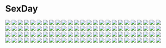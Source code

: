 # SexDay
![](https://konachan.com/image/8441abcaf0335c839fa2f572e7c30013/Konachan.com%20-%20153214%20blue_eyes%20blue_hair%20bow%20breasts%20cirno%20cleavage%20collar%20dress%20fairy%20necklace%20sideboob%20sketch%20sword%20thighhighs%20touhou%20weapon%20wings%20wink%20yurume_atsushi.jpg)
![](https://konachan.com/jpeg/aa997de16dccc9762c658717def09f20/Konachan.com%20-%2046083%20houmei%20shining_wind%20swimsuit%20taka_tony.jpg)
![](https://konachan.com/jpeg/fab3ef5636da9b50c87eb7fde7914d6c/Konachan.com%20-%20120795%202girls%20beatrice%20blonde_hair%20blue_hair%20doll%20frederica_bernkastel%20hat%20lambdadelta%20long_hair%20short_hair%20umineko_no_naku_koro_ni%20ushiromiya_battler.jpg)
![](https://konachan.com/image/b3155aea4964ae93b2accd22539b6b00/Konachan.com%20-%20113068%20bodysuit%20nako_%28nonrain%29%20neon_genesis_evangelion%20skintight%20soryu_asuka_langley.jpg)
![](https://konachan.com/image/6fbae0c1d7498d59bb8de8b41d1ec523/Konachan.com%20-%20259825%20bed%20blush%20bow%20breasts%20christmas%20fukuyama_naoto%20idolmaster%20jougasaki_mika%20long_hair%20nipples%20nude%20orange_eyes%20pink_hair%20ponytail%20scarf.jpg)
![](https://konachan.com/jpeg/a94bbdbe180861287f998a97d8431148/Konachan.com%20-%20129297%20breasts%20cleavage%20hatsune_miku%20long_hair%20miku_append%20settyaro%20twintails%20vocaloid.jpg)
![](https://konachan.com/jpeg/a4707150e116b20c39ea85c8ab963abf/Konachan.com%20-%20210578%20ass%20blush%20breasts%20censored%20escu%3Ade%20fellatio%20fingering%20game_cg%20group%20harem%20mikeou%20nipples%20no_bra%20open_shirt%20penis%20pussy%20pussy_juice%20thighhighs.jpg)
![](https://konachan.com/jpeg/f01aa0410b9b68abb7db0bbab9aa1763/Konachan.com%20-%20291112%20ass%20breasts%20cleavage%20gray_eyes%20gray_hair%20kneehighs%20long_hair%20navel%20no_bra%20open_shirt%20original%20panties%20reinama%20underwear.jpg)
![](https://konachan.com/image/c06a0d5b26bac69211fd586535ead770/Konachan.com%20-%20193992%20anthropomorphism%20bath%20black_hair%20blush%20breast_hold%20drink%20food%20fruit%20kamomen%20long_hair%20nude%20orange_%28fruit%29%20sake%20twintails%20water%20wet%20yellow_eyes.jpg)
![](https://konachan.com/jpeg/ddc4270b505040bb85974e7d2de01e76/Konachan.com%20-%20164789%20blush%20breasts%20calendar_girl%20cleavage%20dress%20nanao_naru%20no_bra%20scan%20sky%20summer_dress%20twintails%20umi_yukino.jpg)
![](https://konachan.com/jpeg/0cbdb32137ae93389a208ec4fe0e1fab/Konachan.com%20-%20107897%20animal_ears%20catgirl%20girls_avenue%20long_hair%20school_uniform%20tagme%20thighhighs.jpg)
![](https://konachan.com/jpeg/a9d7399e666e2f070cae3d2a65657437/Konachan.com%20-%20235064%20alesha_hammond%20ass%20blush%20bow%20bra%20breasts%20brown_eyes%20game_cg%20panties%20pink_hair%20short_hair%20underwear%20undressing%20yuitsuki_karin.jpg)
![](https://konachan.com/jpeg/f85241b5eb58f2f43f9c3d1e82a1a1ec/Konachan.com%20-%2087267%20black_hair%20brown_eyes%20chibi%20guitar%20hiyohiyo%20instrument%20k-on%21%20long_hair%20nakano_azusa%20school_uniform%20twintails%20white.jpg)
![](https://konachan.com/jpeg/19d31acc869a8354a05cbfed9b5e08ed/Konachan.com%20-%20169200%20blonde_hair%20bow%20chain%20dress%20hat%20headphones%20horns%20ibuki_suika%20kazetto%20long_hair%20touhou%20yellow_eyes.jpg)
![](https://konachan.com/image/fc8436b3d7295e2531415aa91cd03d4b/Konachan.com%20-%20180386%20choker%20cross%20doll%20dress%20eyepatch%20flowers%20goth-loli%20green_eyes%20headdress%20kirakishou%20kneehighs%20long_hair%20pink_hair%20rose%20suigintou%20white_hair%20wings.jpg)
![](https://konachan.com/image/5c7dc23e531631c8f8e49001f0120ec2/Konachan.com%20-%20294469%20blush%20breasts%20demon%20elbow_gloves%20gloves%20long_hair%20navel%20nipples%20original%20pink_hair%20purple_eyes%20succubus%20tattoo%20tears%20thighhighs%20twintails%20y_umiharu.jpg)
![](https://konachan.com/jpeg/47771d72397b867edf361465a07bbd17/Konachan.com%20-%20163440%20berrys%20game_cg%20izuno_youko%20sphere.jpg)
![](https://konachan.com/jpeg/8bff45e337201b261017a977a13bbba8/Konachan.com%20-%20285686%20black_hair%20cape%20dress%20elbow_gloves%20gloves%20hoodie%20leaves%20long_hair%20moon%20original%20pixiv_fantasia%20red_eyes%20sankyou%20sword%20weapon.jpg)
![](https://konachan.com/image/d73ce08b086859310e76057a6e3502b7/Konachan.com%20-%2087261%20animal_ears%20asobi_ni_iku_yo%21%20bell%20bodysuit%20breasts%20catgirl%20decarabi%20eris_%28asobi_ni_iku_yo%21%29%20glasses%20long_hair%20red_eyes%20ribbons%20sex%20tail%20thighhighs.jpg)
![](https://konachan.com/image/0de667634819cdab1c02fe8e44811e72/Konachan.com%20-%208132%20blue_eyes%20boots%20breasts%20brown_hair%20cleavage%20hat%20long_hair%20minase_lin%20sky.jpg)
![](https://konachan.com/image/70647b66310a73c62a5d5d831d06a08b/Konachan.com%20-%20275769%20ass%20bow%20bra%20breasts%20cameltoe%20cleavage%20glasses%20gray_hair%20headdress%20long_hair%20navel%20original%20panties%20sideboob%20stockings%20thighhighs%20underwear%20white.jpg)
![](https://konachan.com/jpeg/1ba8b5638fea07719cb98afb9887f0f2/Konachan.com%20-%20285255%20alice_soft%20bed%20blonde_hair%20breasts%20cum%20evenicle%20game_cg%20long_hair%20nipples%20nude%20pointed_ears%20purple_eyes%20riche_eden%20uncensored%20yaegashi_nan.jpg)
![](https://konachan.com/jpeg/b6cfd337590b3205c5b1bc86c7c72e8a/Konachan.com%20-%20275563%20all_male%20animal_ears%20apt%20ass%20barefoot%20bike_shorts%20blonde_hair%20brown_eyes%20granblue_fantasy%20gray%20male%20short_hair%20shorts%20signed%20tail%20tears%20trap.jpg)
![](https://konachan.com/image/bb22a819d26cabcc2ad040b9cea7e1b0/Konachan.com%20-%2068708%20black_hair%20blue_eyes%20fate_%28series%29%20fate_stay_night%20ribbons%20scan%20school_swimsuit%20swimsuit%20tohsaka_rin%20wink.jpg)
![](https://konachan.com/image/a3e7e1e744e734392078996eb88c9e22/Konachan.com%20-%2081404%20umineko_no_naku_koro_ni%20ushiromiya_ange.jpg)
![](https://konachan.com/jpeg/556ebfd0b5b2438b1b536469801bbaca/Konachan.com%20-%20207428%20anthropomorphism%20bow_%28weapon%29%20ginger_%28syoga%29%20headband%20japanese_clothes%20kantai_collection%20long_hair%20miko%20shoukaku_%28kancolle%29%20weapon%20white_hair.jpg)
![](https://konachan.com/image/252656f2233149a6a16feac862fac2af/Konachan.com%20-%2021153%20all_male%20cowboy_bebop%20male%20spike_spiegel.jpg)
![](https://konachan.com/image/7aa86f6bee161d16a23d1973f5a0c598/Konachan.com%20-%20248770%20aqua_eyes%20aqua_hair%20enka_%28aknne%29%20hatsune_miku%20long_hair%20skirt%20thighhighs%20tie%20twintails%20vocaloid%20zettai_ryouiki.jpg)
![](https://konachan.com/jpeg/bf69f153893736d00b8e9cdac2dd6439/Konachan.com%20-%20132737%20blonde_hair%20blush%20bra%20breasts%20censored%20close%20dracu-riot%21%20game_cg%20kobuichi%20nicola_cepheus%20nipples%20paizuri%20penis%20see_through%20underwear%20wet%20yuzusoft.jpg)
![](https://konachan.com/image/b531ff9d2eb71c5c148b33570be7d0c1/Konachan.com%20-%2082776%20aqua_eyes%20blush%20breasts%20cleavage%20dress%20koihime_musou%20long_hair%20maid%20mayuzaki_yuu%20pink%20pink_hair%20ryuubi%20thighhighs.jpg)
![](https://konachan.com/image/018fb29f48bba772fdd902ef4d948d15/Konachan.com%20-%2050697%20itou_noiji%20nanatsuiro_drops%20prima_aspalas%20yaeno_nadeshiko%20yuuki_nona.jpg)
![](https://konachan.com/jpeg/3660b6167f4ac00a7644e1056142f88e/Konachan.com%20-%20285070%20blue_hair%20blush%20bow%20breasts%20cameltoe%20couch%20cum%20dress%20headband%20long_hair%20nipples%20open_shirt%20original%20panties%20purple_eyes%20thighhighs%20underwear%20wristwear.jpg)
![](https://konachan.com/jpeg/93e5649c196cd50fc9d8117bd3d78be8/Konachan.com%20-%20212365%20aircraft%20animal%20bird%20clouds%20green_hair%20hatsune_miku%20hewsack%20long_hair%20skirt%20sky%20thighhighs%20twintails%20vocaloid%20watermark.jpg)
![](https://konachan.com/jpeg/257183b949f2abdd70c0fc98e578953f/Konachan.com%20-%20268504%202girls%20bra%20kikurage%20open_shirt%20panties%20scan%20school_uniform%20striped_panties%20underwear%20undressing.jpg)
![](https://konachan.com/image/7766fb445f45f90416403a9f7b3acb58/Konachan.com%20-%20271325%202girls%20bed%20braids%20breasts%20brown_hair%20choker%20dark_skin%20green_eyes%20hug%20long_hair%20nude%20original%20short_hair%20signed%20star-kiss%20tears%20wristwear%20yuri.jpg)
![](https://konachan.com/image/c040c37ea27b2c9a32a2489994e446a8/Konachan.com%20-%2029680%20sister_princess.jpg)
![](https://konachan.com/image/e49a124e6ff3005a826af230270adea6/Konachan.com%20-%20216310%20breasts%20brown_eyes%20brown_hair%20cleavage%20erect_nipples%20fatal_fury%20long_hair%20nopan%20ponytail%20shiranui_mai%20spread_legs%20takk0312.jpg)
![](https://konachan.com/jpeg/579310fb7915f118d5ce70c2ae7e1f9c/Konachan.com%20-%20211446%20bloomers%20card_captor_sakura%20kinomoto_sakura%20yuzhi.jpg)
![](https://konachan.com/image/42f820a55002cc9fc924f6e96d05453f/Konachan.com%20-%20112483%20applique%20blue_hair%20blush%20fake_azure_arcology%20game_cg%20garter_belt%20glasses%20isana_haruko%20maid%20panties%20short_hair%20skirt%20skirt_lift%20stockings%20underwear.jpg)
![](https://konachan.com/image/2f77a214ffbd3ffeacbba5ab30fc4c00/Konachan.com%20-%2057283%20iwaki_rizel%20rizelmine.jpg)
![](https://konachan.com/jpeg/9156e65bb7df2d3aa003ea40d05e1ab1/Konachan.com%20-%20286325%20all_male%20animal%20bear%20book%20boots%20cat%20choker%20fang%20gray_hair%20halo%20hat%20kneehighs%20male%20mia0309%20necklace%20original%20red_eyes%20shirt%20shorts%20socks%20waifu2x%20wings.jpg)
![](https://konachan.com/jpeg/937198954a2ac319978de8af7854bf62/Konachan.com%20-%20297352%20anthropomorphism%20blush%20book%20breasts%20brown_hair%20cleavage%20garter_belt%20kaiba_seto%20kantai_collection%20long_hair%20narushima_kanna%20purple_eyes%20shirt%20yu-gi-oh.jpg)
![](https://konachan.com/jpeg/fae5a108fbdd6c77190a3cfb500575a6/Konachan.com%20-%2085575%20animal_ears%20bike_shorts%20blonde_hair%20fang%20inubashiri_momiji%20loli%20red_eyes%20rumia%20school_swimsuit%20shorts%20swimsuit%20tail%20touhou%20white_hair%20wolfgirl.jpg)
![](https://konachan.com/image/6843489c483a594bc1684e95cd250f88/Konachan.com%20-%2034787%20blue_hair%20blush%20carnelian%20dress%20flowers%20long_hair.jpg)
![](https://konachan.com/jpeg/b47806b4ff45bb302daae59ebc592766/Konachan.com%20-%20260090%20armor%20blonde_hair%20fate_grand_order%20fate_%28series%29%20fire%20headdress%20jeanne_d%27arc_%28fate%29%20long_hair%20purple_eyes%20ribbons%20tagme_%28artist%29.jpg)
![](https://konachan.com/jpeg/13468f8155626fb19e476f72c5091101/Konachan.com%20-%20242814%20bra%20braids%20breasts%20brown_eyes%20brown_hair%20gun%20long_hair%20original%20school_uniform%20see_through%20underwear%20weapon%20wet%20windfeathers.jpg)
![](https://konachan.com/jpeg/569130c70149a5e74ec53e94f05ec20b/Konachan.com%20-%2016870%202000%20anthropomorphism%20glasses%20nipples%20os-tan%20panties%20underwear%20windows.jpg)
![](https://konachan.com/image/6ae661b6dfcdfdcacf6c094ebdb50a67/Konachan.com%20-%2016546%20makai_kingdom%20phantom_kingdom%20pointed_ears%20pram.jpg)
![](https://konachan.com/image/0e7847f672127173db65d1c1404d20f1/Konachan.com%20-%20105771%20tagme.jpg)
![](https://konachan.com/image/efac17973998932de779f1a50c057d0a/Konachan.com%20-%2027827%20ass%20black_hair%20blonde_hair%20breasts%20cleavage%20fate_stay_night%20fate_%28series%29%20illyasviel_von_einzbern%20long_hair%20matou_sakura%20saber%20thighhighs.jpg)
![](https://konachan.com/image/a79925358fd240c88eb1fc49d9c5a6dc/Konachan.com%20-%2014243%20athran_zala%20gundam_seed%20kira_yamato%20mobile_suit_gundam.jpg)
![](https://konachan.com/image/753bf44deaa4438b34f8e63760732ff8/Konachan.com%20-%20243451%20blue%20dark%20mclelun%20night%20nobody%20original%20scenic%20sky%20watermark.jpg)
![](https://konachan.com/image/608b5d94711f9e4b2fa1a9f8c3aaae14/Konachan.com%20-%2082475%20all_male%20jpeg_artifacts%20katekyou_hitman_reborn%20male%20sawada_tsunayoshi.jpg)
![](https://konachan.com/image/95a767509046cf5843ee959d7194e695/Konachan.com%20-%2077000%20ass%20black_hair%20book%20fan%20gayprince%20hat%20panties%20red_eyes%20shameimaru_aya%20short_hair%20skirt%20sky%20touhou%20underwear%20wings.jpg)
![](https://konachan.com/image/c32da31a5d536fd5f001d50f8b772d78/Konachan.com%20-%20149079%20ayanami_rei%20bodysuit%20eyepatch%20jpeg_artifacts%20neon_genesis_evangelion%20saberiii%20skintight%20soryu_asuka_langley.jpg)
![](https://konachan.com/image/62f24f7d5222f9dc0bc7bcf03ae29ed5/Konachan.com%20-%20124454%20bicolored_eyes%20dress%20green_eyes%20group%20hat%20hina_ichigo%20kanaria%20kirakishou%20mtyy%20red_eyes%20rozen_maiden%20shinku%20souseiseki%20suigintou%20suiseiseki.jpg)
![](https://konachan.com/jpeg/7db47095d6f404f52d8a030d2ea9bd26/Konachan.com%20-%20273033%202girls%20animal_ears%20aqua_eyes%20black_hair%20butterfly%20food%20kazenokaze%20long_hair%20original%20pink_hair%20pocky%20red_eyes%20school_uniform.jpg)
![](https://konachan.com/image/a4f95c82bf86e6d251b1272395cafcb7/Konachan.com%20-%2095817%20breasts%20cleavage%20crossover%20hat%20kyuubee%20mask%20nichi_keito%20nyami%20okamoto_midori%20shinada_benio%20star_driver%20thighhighs%20twintails%20underboob%20yellow.jpg)
![](https://konachan.com/image/afe3b21057673c8733bf7cb44345895e/Konachan.com%20-%2098817%20barefoot%20black_hair%20blue_eyes%20blue_hair%20long_hair%20pajamas%20pink_eyes%20pink_hair%20red_eyes%20red_hair%20short_hair%20tomoe_mami%20twintails%20yellow_eyes.jpg)
![](https://konachan.com/jpeg/60809b6f287854e23c18c6e04768ba56/Konachan.com%20-%20253624%20annin_doufu%20ass%20black_hair%20building%20city%20clouds%20elbow_gloves%20gloves%20hayami_kanade%20idolmaster%20short_hair%20sky%20sunset%20yellow_eyes.jpg)
![](https://konachan.com/image/42b7cfe20e3f2339f00c2faab4fe7412/Konachan.com%20-%20276049%20barefoot%20blonde_hair%20blush%20breasts%20fate_grand_order%20fate_%28series%29%20flowers%20green_eyes%20jin_young-in%20panties%20petals%20rose%20short_hair%20underwear.jpg)
![](https://konachan.com/image/bd876f9d2cd901c493ed5fff0f95e6fd/Konachan.com%20-%2059021%20kirisame_marisa%20touhou%20witch.jpg)
![](https://konachan.com/image/a4ea9c45144522bf0b2a0df464990fb4/Konachan.com%20-%20151417%20jpeg_artifacts%20ozawa_akifumi%20ryuusei_kiseki%20stars%20twink%20twintails%20unisonshift.jpg)
![](https://konachan.com/image/c9e1211da2b30278a44871e2009bc9af/Konachan.com%20-%20103594%20animal_ears%20fujimiya_sakuya%20group%20hat%20jpeg_artifacts%20lovekami%20motoi_ayumu%20pulltop%20sakisa_itsuki%20school_uniform%20toyokusa_inari%20tsukuyomi_usagi.jpg)
![](https://konachan.com/image/d803635a6223faf527200aac0d7f9b7e/Konachan.com%20-%20262083%20breasts%20brown_hair%20eromanga-sensei%20jinno_megumi%20long_hair%20naruse_mai%20nipples%20nude%20ponytail%20yellow_eyes.jpg)
![](https://konachan.com/jpeg/6447963d89a86428d4ab95ea59abd541/Konachan.com%20-%20195657%20bed%20blonde_hair%20blush%20bondage%20bow%20bra%20breasts%20censored%20dildo%20game_cg%20long_hair%20navel%20nipples%20open_shirt%20panties%20pussy%20ribbons%20shackles%20underwear.jpg)
![](https://konachan.com/jpeg/30f35fa66bd1f36560966d0b40918a6d/Konachan.com%20-%20241856%20filia_%28skullgirls%29%20fingering%20masturbation%20ryuji_%28red-truth%29%20samson_%28skullgirls%29%20skullgirls.jpg)
![](https://konachan.com/image/51a75c34170aed50229ce4f9e07b9444/Konachan.com%20-%2088560%20megurine_luka%20vocaloid.jpg)
![](https://konachan.com/image/277b343b15e94fb63a0ae5f3a7d5211c/Konachan.com%20-%20281124%202girls%20brown_hair%20e90vwggy%20hayasaka_ai%20kaguya-sama_wa_kokurasetai_%7Etensai-tachi_no_renai_zunousen%7E%20long_hair%20shinomiya_kaguya.jpg)
![](https://konachan.com/jpeg/7e1977cc299e1fab9f1b76de3632a522/Konachan.com%20-%20128864%20houraisan_kaguya%20ipod%20parody%20silhouette%20touhou.jpg)
![](https://konachan.com/image/b281116ca92e4156d56a9bec86a12153/Konachan.com%20-%20132459%20angel_wish%20censored%20chitose_mizuki%20favorite%20game_cg%20green_eyes%20long_hair%20panties%20penis%20red_hair%20school_uniform%20underwear.jpg)
![](https://konachan.com/image/045f2a30ef956463f81bc4afdc53b82b/Konachan.com%20-%20102994%20blanc%20calendar%20hyperdimension_neptunia%20neptune%20noire%20tsunako%20vert.jpg)
![](https://konachan.com/image/ad5884031f8cf495261dfb21b872dfa6/Konachan.com%20-%2022754%20iwakura_lain%20serial_experiments_lain.jpg)
![](https://konachan.com/image/3835f7968c5afccb6a8ebadc2297242a/Konachan.com%20-%20102864%20blonde_hair%20blue_eyes%20long_hair%20nana_mikoto%20original%20panties%20thighhighs%20underwear%20white.jpg)
![](https://konachan.com/image/1f898f2db5373466f451b9bf0e5ef3cd/Konachan.com%20-%20200793%20blonde_hair%20bow%20doll%20headband%20hk_%28zxd0554%29%20mage%20paper%20ribbons%20shanghai_doll%20short_hair%20spear%20thighhighs%20touhou%20weapon%20yellow_eyes%20zettai_ryouiki.jpg)
![](https://konachan.com/image/5013a060673a39a46d719f191dc76672/Konachan.com%20-%20177944%20blonde_hair%20blue_eyes%20dress%20elsa_%28frozen%29%20frozen_%28disney%29%20long_hair%20seeker.jpg)
![](https://konachan.com/image/a479177f5002bcd22bac4de1e56890b0/Konachan.com%20-%20231189%20animal%20bed%20bird%20book%20cat%20gray_hair%20long_hair%20lost_elle%20magic%20music%20original%20see_through%20signed.jpg)
![](https://konachan.com/image/36cdbf659537c6027ffda35890bd43d9/Konachan.com%20-%20174549%20alice_margatroid%20apron%20asc_%28sfhiro%29%20blonde_hair%20blue_eyes%20book%20bow%20doll%20dress%20headband%20long_hair%20mage%20magic%20shanghai_doll%20short_hair%20touhou.jpg)
![](https://konachan.com/image/6dac4977766849249dddcc7fb8aae8ac/Konachan.com%20-%2020434%20gravion.jpg)
![](https://konachan.com/image/c486c7168e8887b51378da72ce0d587c/Konachan.com%20-%2095703%20kagamine_len%20kagamine_rin%20len_append%20male%20rin_append%20vocaloid.jpg)
![](https://konachan.com/jpeg/d6b16bcc7e53d8606809a8450dadcc9c/Konachan.com%20-%20212960%20all_male%20blue_hair%20cape%20crown%20food%20fruit%20ice_cream%20male%20moo%20red_eyes%20strawberry%20tagme_%28character%29.jpg)
![](https://konachan.com/jpeg/e8ab692f927711e791946f77c3b54610/Konachan.com%20-%20257427%20ass%20blue_eyes%20blush%20bra%20breasts%20cube%20dress%20kantoku%20long_hair%20nipples%20open_shirt%20panties%20panty_pull%20pussy%20scan%20thighhighs%20uncensored%20underwear.jpg)
![](https://konachan.com/image/0253b0c6c9009f70f7dfc3aafa86ab56/Konachan.com%20-%20165397%20ass%20fate_kaleid_liner_prisma_illya%20fate_%28series%29%20fate_stay_night%20hourai_no_hangentsuki%20leysritt%20panties%20red_eyes%20underwear.jpg)
![](https://konachan.com/image/8a313d480af3da723e7a3bf9e61c94ff/Konachan.com%20-%20245633%20aqua_eyes%20archer%20armor%20blue_hair%20bow%20braids%20chain%20dark_skin%20dress%20gloves%20group%20gun%20male%20red_eyes%20rrinrinri%20saber%20spear%20sword%20tattoo%20weapon%20white_hair.jpg)
![](https://konachan.com/image/c5c43859aaa04c6561a3ed791e1c80f1/Konachan.com%20-%2048673%20michii_yuuki%20mima%20third-party_edit%20touhou.jpg)
![](https://konachan.com/jpeg/57ff5bfc2c9422efe07cdc61e6857aa1/Konachan.com%20-%20245048%20cherry_blossoms%20clouds%20flowers%20green_eyes%20green_hair%20horns%20komano_aunn%20long_hair%20ryosios%20sky%20torii%20touhou.jpg)
![](https://konachan.com/image/da5ba85d0f183ef0f4017379baa65356/Konachan.com%20-%20255909%20animal%20cat%20jiji_%28character%29%20kiki%20loli%20majo_no_takkyuubin%20mianbaoshi_mengxiang%20sky%20upskirt%20witch.jpg)
![](https://konachan.com/image/f5ebe5b0fb0b56a0852bd315eea6949d/Konachan.com%20-%209832%20animal_ears%20catgirl%20tail.jpg)
![](https://konachan.com/jpeg/81b943283dafd92b7a06816f4740e477/Konachan.com%20-%20220907%20blood%20breasts%20brown_hair%20close%20cropped%20green_eyes%20gun%20ikeda_yasuhiro%20no_bra%20original%20school_uniform%20tears%20tie%20weapon.jpg)
![](https://konachan.com/image/b65c0375176f4e3e0cee1c35982c014e/Konachan.com%20-%2064289%20boots%20gun%20inawata%20ribbons%20twintails%20weapon%20white_hair.jpg)
![](https://konachan.com/jpeg/8cfc56502e41b153a5d689c85efd565d/Konachan.com%20-%20241500%20animal%20annin_doufu%20book%20brown_eyes%20brown_hair%20drink%20food%20fruit%20headband%20idolmaster%20koga_koharu%20kotatsu%20loli%20orange_%28fruit%29%20short_hair.jpg)
![](https://konachan.com/image/3c414793de2f0b02924efc27b46e7fe1/Konachan.com%20-%20217421%20akahoshi_corona%20akahoshi_luna%20lamunation%21%20male%20muku.jpg)
![](https://konachan.com/jpeg/9adbf5f95fc673cb55a91eb149141385/Konachan.com%20-%20236996%20karesuki%20long_hair%20nude%20purple_hair%20ribbons%20stacia_%28unlight%29%20unlight%20white%20yellow_eyes.jpg)
![](https://konachan.com/jpeg/474f3274a925e1f06827321b12e82240/Konachan.com%20-%20170734%20black_rock_shooter%20chain%20dark_skin%20fishine%20gray_eyes%20hoodie%20koutari_yuu%20tail%20thighhighs%20white_hair.jpg)
![](https://konachan.com/jpeg/62850ce71b0f4032cd11dbdb80326f99/Konachan.com%20-%20218731%20aso_kiriri%20blonde_hair%20blue_eyes%20bow%20braids%20breasts%20game_cg%20nipples%20nitroplus%20oosaki_shinya%20tokyo_necro.jpg)
![](https://konachan.com/jpeg/03d989edee801aa02b69df2c50378260/Konachan.com%20-%20220687%20armor%20blonde_hair%20blue_eyes%20bu_li%20fate_grand_order%20fate_%28series%29%20gloves%20long_hair%20short_hair%20sideboob%20sword%20thighhighs%20weapon%20white_hair%20yellow_eyes.jpg)
![](https://konachan.com/image/f4a21ca98a719fd85f22e5eb32c2a488/Konachan.com%20-%20164031%20clouds%20moon%20scenic%20sky%20tengen_toppa_gurren_lagann%20third-party_edit%20viral.jpg)
![](https://konachan.com/image/7de35cf5a7edc5c44df99aa0d683f8c3/Konachan.com%20-%2081398%20brown_eyes%20brown_hair%20choker%20close%20misaka_mikoto%20short_hair%20to_aru_kagaku_no_railgun%20to_aru_majutsu_no_index%20vector%20white.jpg)
![](https://konachan.com/image/428216a97e99db870cbdc45f147e3dc3/Konachan.com%20-%2025457%20eureka%20eureka_seven%20green%20renton_thurston.jpeg)
![](https://konachan.com/image/8161382eaa098fe6da066e66c127d52a/Konachan.com%20-%20243358%20building%20city%20clouds%20jpeg_artifacts%20mclelun%20nobody%20original%20scenic%20sky.jpg)
